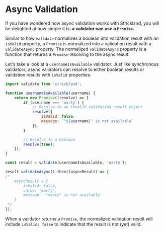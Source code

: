 # Async Validation

If you have wondered how async validation works with Strickland, you will be delighted at how simple it is: **a validator can use a `Promise`.**

Similar to how `validate` normalizes a boolean into validation result with an `isValid` property, a `Promise` is normalized into a validation result with a `validateAsync` property. The normalized `validateAsync` property is a function that returns a `Promise` resolving to the async result.

Let's take a look at a `usernameIsAvailable` validator. Just like synchronous validators, async validators can resolve to either boolean results or validation results with `isValid` properties.

``` jsx
import validate from 'strickland';

function usernameIsAvailable(username) {
    return new Promise((resolve) => {
        if (username === 'marty') {
            // Resolve to an invalid validation result object
            resolve({
                isValid: false,
                message: `"${username}" is not available`
            });
        }

        // Resolve to a boolean
        resolve(true);
    });
}

const result = validate(usernameIsAvailable, 'marty');

result.validateAsync().then((asyncResult) => {
/*
    asyncResult = {
        isValid: false,
        value: 'marty',
        message: '"marty" is not available'
    }
 */
});
```

When a validator returns a `Promise`, the normalized validation result will include `isValid: false` to indicate that the result is not (yet) valid.
